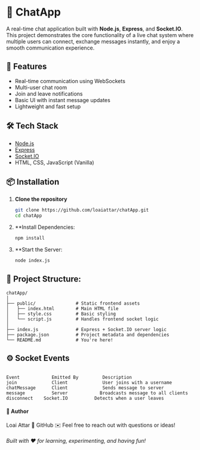 # 💬 ChatApp

A real-time chat application built with **Node.js**, **Express**, and **Socket.IO**. This project demonstrates the core functionality of a live chat system where multiple users can connect, exchange messages instantly, and enjoy a smooth communication experience.

## 🚀 Features

- Real-time communication using WebSockets
- Multi-user chat room
- Join and leave notifications
- Basic UI with instant message updates
- Lightweight and fast setup

## 🛠 Tech Stack

- [Node.js](https://nodejs.org/)
- [Express](https://expressjs.com/)
- [Socket.IO](https://socket.io/)
- HTML, CSS, JavaScript (Vanilla)

## 📦 Installation

1. **Clone the repository**
   ```bash
   git clone https://github.com/loaiattar/chatApp.git
   cd chatApp
  2. **Install Dependencies:
     ```bash
     npm install
3. **Start the Server:
   ```bash
   node index.js

## 🚀 Project Structure:
```
chatApp/
│
├── public/               # Static frontend assets
│   ├── index.html        # Main HTML file
│   ├── style.css         # Basic styling
│   └── script.js         # Handles frontend socket logic
│
├── index.js              # Express + Socket.IO server logic
├── package.json          # Project metadata and dependencies
└── README.md             # You're here!
```

## ⚙️ Socket Events
```

Event	         Emitted By	        Description
join	         Client	            User joins with a username
chatMessage 	 Client	            Sends message to server
message 	     Server	           Broadcasts message to all clients
disconnect	  Socket.IO	         Detects when a user leaves
```
#### 👤 Author

Loai Attar
🔗 GitHub
✉️ Feel free to reach out with questions or ideas!

###### Built with ❤️ for learning, experimenting, and having fun!

